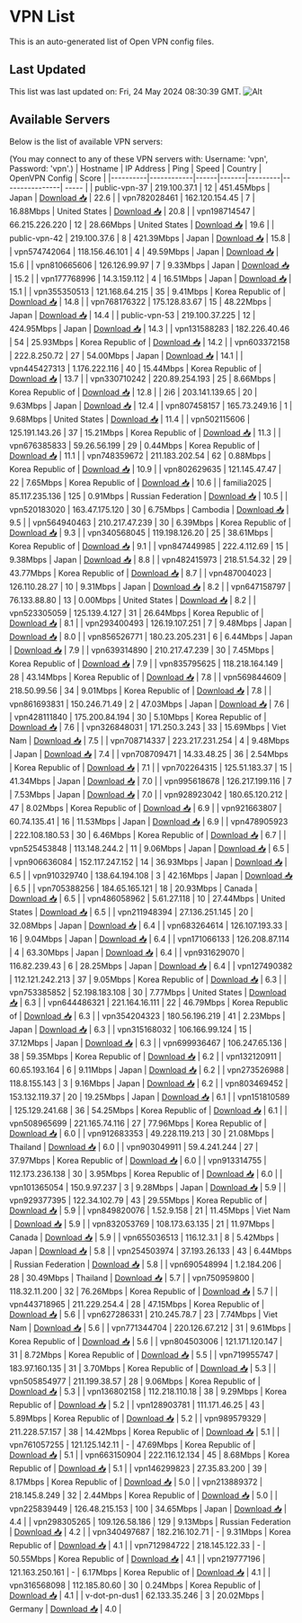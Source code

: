 # VPN List

This is an auto-generated list of Open VPN config files.

## Last Updated

This list was last updated on: Fri, 24 May 2024 08:30:39 GMT.
![Alt](https://repobeats.axiom.co/api/embed/186b98318ef1479477931607c1ad7d823f12451f.svg "Repobeats analytics image")

## Available Servers

Below is the list of available VPN servers:

(You may connect to any of these VPN servers with: Username: 'vpn', Password: 'vpn'.)
| Hostname | IP Address | Ping | Speed | Country | OpenVPN Config | Score |
|----------|------------|------|-------|---------|----------------| ----- |
| public-vpn-37 | 219.100.37.1 | 12 | 451.45Mbps | Japan | [Download 📥](./configs/server_0_JP.ovpn) | 22.6 |
| vpn782028461 | 162.120.154.45 | 7 | 16.88Mbps | United States | [Download 📥](./configs/server_1_US.ovpn) | 20.8 |
| vpn198714547 | 66.215.226.220 | 12 | 28.66Mbps | United States | [Download 📥](./configs/server_2_US.ovpn) | 19.6 |
| public-vpn-42 | 219.100.37.6 | 8 | 421.39Mbps | Japan | [Download 📥](./configs/server_3_JP.ovpn) | 15.8 |
| vpn574742064 | 118.156.46.101 | 4 | 49.59Mbps | Japan | [Download 📥](./configs/server_4_JP.ovpn) | 15.6 |
| vpn810665606 | 126.126.99.97 | 7 | 9.33Mbps | Japan | [Download 📥](./configs/server_5_JP.ovpn) | 15.2 |
| vpn177768996 | 14.3.159.112 | 4 | 16.51Mbps | Japan | [Download 📥](./configs/server_6_JP.ovpn) | 15.1 |
| vpn355350513 | 121.168.64.215 | 35 | 9.41Mbps | Korea Republic of | [Download 📥](./configs/server_7_KR.ovpn) | 14.8 |
| vpn768176322 | 175.128.83.67 | 15 | 48.22Mbps | Japan | [Download 📥](./configs/server_8_JP.ovpn) | 14.4 |
| public-vpn-53 | 219.100.37.225 | 12 | 424.95Mbps | Japan | [Download 📥](./configs/server_9_JP.ovpn) | 14.3 |
| vpn131588283 | 182.226.40.46 | 54 | 25.93Mbps | Korea Republic of | [Download 📥](./configs/server_10_KR.ovpn) | 14.2 |
| vpn603372158 | 222.8.250.72 | 27 | 54.00Mbps | Japan | [Download 📥](./configs/server_11_JP.ovpn) | 14.1 |
| vpn445427313 | 1.176.222.116 | 40 | 15.44Mbps | Korea Republic of | [Download 📥](./configs/server_12_KR.ovpn) | 13.7 |
| vpn330710242 | 220.89.254.193 | 25 | 8.66Mbps | Korea Republic of | [Download 📥](./configs/server_13_KR.ovpn) | 12.8 |
| 2i6 | 203.141.139.65 | 20 | 9.63Mbps | Japan | [Download 📥](./configs/server_14_JP.ovpn) | 12.4 |
| vpn807458157 | 165.73.249.16 | 1 | 9.68Mbps | United States | [Download 📥](./configs/server_15_US.ovpn) | 11.4 |
| vpn502115606 | 125.191.143.26 | 37 | 15.21Mbps | Korea Republic of | [Download 📥](./configs/server_16_KR.ovpn) | 11.3 |
| vpn676385833 | 59.26.56.199 | 29 | 0.44Mbps | Korea Republic of | [Download 📥](./configs/server_17_KR.ovpn) | 11.1 |
| vpn748359672 | 211.183.202.54 | 62 | 0.88Mbps | Korea Republic of | [Download 📥](./configs/server_18_KR.ovpn) | 10.9 |
| vpn802629635 | 121.145.47.47 | 22 | 7.65Mbps | Korea Republic of | [Download 📥](./configs/server_19_KR.ovpn) | 10.6 |
| familia2025 | 85.117.235.136 | 125 | 0.91Mbps | Russian Federation | [Download 📥](./configs/server_20_RU.ovpn) | 10.5 |
| vpn520183020 | 163.47.175.120 | 30 | 6.75Mbps | Cambodia | [Download 📥](./configs/server_21_KH.ovpn) | 9.5 |
| vpn564940463 | 210.217.47.239 | 30 | 6.39Mbps | Korea Republic of | [Download 📥](./configs/server_22_KR.ovpn) | 9.3 |
| vpn340568045 | 119.198.126.20 | 25 | 38.61Mbps | Korea Republic of | [Download 📥](./configs/server_23_KR.ovpn) | 9.1 |
| vpn847449985 | 222.4.112.69 | 15 | 9.38Mbps | Japan | [Download 📥](./configs/server_24_JP.ovpn) | 8.8 |
| vpn482415973 | 218.51.54.32 | 29 | 43.77Mbps | Korea Republic of | [Download 📥](./configs/server_25_KR.ovpn) | 8.7 |
| vpn487004023 | 126.110.28.27 | 10 | 9.31Mbps | Japan | [Download 📥](./configs/server_26_JP.ovpn) | 8.2 |
| vpn647158797 | 76.133.88.80 | 13 | 0.00Mbps | United States | [Download 📥](./configs/server_27_US.ovpn) | 8.2 |
| vpn523305059 | 125.139.4.127 | 31 | 26.64Mbps | Korea Republic of | [Download 📥](./configs/server_28_KR.ovpn) | 8.1 |
| vpn293400493 | 126.19.107.251 | 7 | 9.48Mbps | Japan | [Download 📥](./configs/server_29_JP.ovpn) | 8.0 |
| vpn856526771 | 180.23.205.231 | 6 | 6.44Mbps | Japan | [Download 📥](./configs/server_30_JP.ovpn) | 7.9 |
| vpn639314890 | 210.217.47.239 | 30 | 7.45Mbps | Korea Republic of | [Download 📥](./configs/server_31_KR.ovpn) | 7.9 |
| vpn835795625 | 118.218.164.149 | 28 | 43.14Mbps | Korea Republic of | [Download 📥](./configs/server_32_KR.ovpn) | 7.8 |
| vpn569844609 | 218.50.99.56 | 34 | 9.01Mbps | Korea Republic of | [Download 📥](./configs/server_33_KR.ovpn) | 7.8 |
| vpn861693831 | 150.246.71.49 | 2 | 47.03Mbps | Japan | [Download 📥](./configs/server_34_JP.ovpn) | 7.6 |
| vpn428111840 | 175.200.84.194 | 30 | 5.10Mbps | Korea Republic of | [Download 📥](./configs/server_35_KR.ovpn) | 7.6 |
| vpn326848031 | 171.250.3.243 | 33 | 15.69Mbps | Viet Nam | [Download 📥](./configs/server_36_VN.ovpn) | 7.5 |
| vpn708714337 | 223.217.231.254 | 4 | 9.48Mbps | Japan | [Download 📥](./configs/server_37_JP.ovpn) | 7.4 |
| vpn708709471 | 14.33.48.25 | 36 | 2.54Mbps | Korea Republic of | [Download 📥](./configs/server_38_KR.ovpn) | 7.1 |
| vpn702264315 | 125.51.183.37 | 15 | 41.34Mbps | Japan | [Download 📥](./configs/server_39_JP.ovpn) | 7.0 |
| vpn995618678 | 126.217.199.116 | 7 | 7.53Mbps | Japan | [Download 📥](./configs/server_40_JP.ovpn) | 7.0 |
| vpn928923042 | 180.65.120.212 | 47 | 8.02Mbps | Korea Republic of | [Download 📥](./configs/server_41_KR.ovpn) | 6.9 |
| vpn921663807 | 60.74.135.41 | 16 | 11.53Mbps | Japan | [Download 📥](./configs/server_42_JP.ovpn) | 6.9 |
| vpn478905923 | 222.108.180.53 | 30 | 6.46Mbps | Korea Republic of | [Download 📥](./configs/server_43_KR.ovpn) | 6.7 |
| vpn525453848 | 113.148.244.2 | 11 | 9.06Mbps | Japan | [Download 📥](./configs/server_44_JP.ovpn) | 6.5 |
| vpn906636084 | 152.117.247.152 | 14 | 36.93Mbps | Japan | [Download 📥](./configs/server_45_JP.ovpn) | 6.5 |
| vpn910329740 | 138.64.194.108 | 3 | 42.16Mbps | Japan | [Download 📥](./configs/server_46_JP.ovpn) | 6.5 |
| vpn705388256 | 184.65.165.121 | 18 | 20.93Mbps | Canada | [Download 📥](./configs/server_47_CA.ovpn) | 6.5 |
| vpn486058962 | 5.61.27.118 | 10 | 27.44Mbps | United States | [Download 📥](./configs/server_48_US.ovpn) | 6.5 |
| vpn211948394 | 27.136.251.145 | 20 | 32.08Mbps | Japan | [Download 📥](./configs/server_49_JP.ovpn) | 6.4 |
| vpn683264614 | 126.107.193.33 | 16 | 9.04Mbps | Japan | [Download 📥](./configs/server_50_JP.ovpn) | 6.4 |
| vpn171066133 | 126.208.87.114 | 4 | 63.30Mbps | Japan | [Download 📥](./configs/server_51_JP.ovpn) | 6.4 |
| vpn931629070 | 116.82.239.43 | 6 | 28.25Mbps | Japan | [Download 📥](./configs/server_52_JP.ovpn) | 6.4 |
| vpn127490382 | 112.121.242.213 | 37 | 9.05Mbps | Korea Republic of | [Download 📥](./configs/server_53_KR.ovpn) | 6.3 |
| vpn753385852 | 52.198.183.108 | 30 | 7.77Mbps | United States | [Download 📥](./configs/server_54_US.ovpn) | 6.3 |
| vpn644486321 | 221.164.16.111 | 22 | 46.79Mbps | Korea Republic of | [Download 📥](./configs/server_55_KR.ovpn) | 6.3 |
| vpn354204323 | 180.56.196.219 | 41 | 2.23Mbps | Japan | [Download 📥](./configs/server_56_JP.ovpn) | 6.3 |
| vpn315168032 | 106.166.99.124 | 15 | 37.12Mbps | Japan | [Download 📥](./configs/server_57_JP.ovpn) | 6.3 |
| vpn699936467 | 106.247.65.136 | 38 | 59.35Mbps | Korea Republic of | [Download 📥](./configs/server_58_KR.ovpn) | 6.2 |
| vpn132120911 | 60.65.193.164 | 6 | 9.11Mbps | Japan | [Download 📥](./configs/server_59_JP.ovpn) | 6.2 |
| vpn273526988 | 118.8.155.143 | 3 | 9.16Mbps | Japan | [Download 📥](./configs/server_60_JP.ovpn) | 6.2 |
| vpn803469452 | 153.132.119.37 | 20 | 19.25Mbps | Japan | [Download 📥](./configs/server_61_JP.ovpn) | 6.1 |
| vpn151810589 | 125.129.241.68 | 36 | 54.25Mbps | Korea Republic of | [Download 📥](./configs/server_62_KR.ovpn) | 6.1 |
| vpn508965699 | 221.165.74.116 | 27 | 77.96Mbps | Korea Republic of | [Download 📥](./configs/server_63_KR.ovpn) | 6.0 |
| vpn912683353 | 49.228.119.213 | 30 | 21.08Mbps | Thailand | [Download 📥](./configs/server_64_TH.ovpn) | 6.0 |
| vpn903049911 | 59.4.241.244 | 27 | 37.97Mbps | Korea Republic of | [Download 📥](./configs/server_65_KR.ovpn) | 6.0 |
| vpn913314755 | 112.173.236.138 | 30 | 3.95Mbps | Korea Republic of | [Download 📥](./configs/server_66_KR.ovpn) | 6.0 |
| vpn101365054 | 150.9.97.237 | 3 | 9.28Mbps | Japan | [Download 📥](./configs/server_67_JP.ovpn) | 5.9 |
| vpn929377395 | 122.34.102.79 | 43 | 29.55Mbps | Korea Republic of | [Download 📥](./configs/server_68_KR.ovpn) | 5.9 |
| vpn849820076 | 1.52.9.158 | 21 | 11.45Mbps | Viet Nam | [Download 📥](./configs/server_69_VN.ovpn) | 5.9 |
| vpn832053769 | 108.173.63.135 | 21 | 11.97Mbps | Canada | [Download 📥](./configs/server_70_CA.ovpn) | 5.9 |
| vpn655036513 | 116.12.3.1 | 8 | 5.42Mbps | Japan | [Download 📥](./configs/server_71_JP.ovpn) | 5.8 |
| vpn254503974 | 37.193.26.133 | 43 | 6.44Mbps | Russian Federation | [Download 📥](./configs/server_72_RU.ovpn) | 5.8 |
| vpn690548994 | 1.2.184.206 | 28 | 30.49Mbps | Thailand | [Download 📥](./configs/server_73_TH.ovpn) | 5.7 |
| vpn750959800 | 118.32.11.200 | 32 | 76.26Mbps | Korea Republic of | [Download 📥](./configs/server_74_KR.ovpn) | 5.7 |
| vpn443718965 | 211.229.254.4 | 28 | 47.15Mbps | Korea Republic of | [Download 📥](./configs/server_75_KR.ovpn) | 5.6 |
| vpn627286331 | 210.245.78.7 | 23 | 7.74Mbps | Viet Nam | [Download 📥](./configs/server_76_VN.ovpn) | 5.6 |
| vpn771344704 | 220.126.67.212 | 31 | 9.61Mbps | Korea Republic of | [Download 📥](./configs/server_77_KR.ovpn) | 5.6 |
| vpn804503006 | 121.171.120.147 | 31 | 8.72Mbps | Korea Republic of | [Download 📥](./configs/server_78_KR.ovpn) | 5.5 |
| vpn719955747 | 183.97.160.135 | 31 | 3.70Mbps | Korea Republic of | [Download 📥](./configs/server_79_KR.ovpn) | 5.3 |
| vpn505854977 | 211.199.38.57 | 28 | 9.06Mbps | Korea Republic of | [Download 📥](./configs/server_80_KR.ovpn) | 5.3 |
| vpn136802158 | 112.218.110.18 | 38 | 9.29Mbps | Korea Republic of | [Download 📥](./configs/server_81_KR.ovpn) | 5.2 |
| vpn128903781 | 111.171.46.25 | 43 | 5.89Mbps | Korea Republic of | [Download 📥](./configs/server_82_KR.ovpn) | 5.2 |
| vpn989579329 | 211.228.57.157 | 38 | 14.42Mbps | Korea Republic of | [Download 📥](./configs/server_83_KR.ovpn) | 5.1 |
| vpn761057255 | 121.125.142.11 | - | 47.69Mbps | Korea Republic of | [Download 📥](./configs/server_84_KR.ovpn) | 5.1 |
| vpn663150904 | 222.116.12.134 | 45 | 8.68Mbps | Korea Republic of | [Download 📥](./configs/server_85_KR.ovpn) | 5.1 |
| vpn146299823 | 27.35.83.200 | 39 | 8.17Mbps | Korea Republic of | [Download 📥](./configs/server_86_KR.ovpn) | 5.0 |
| vpn213889372 | 218.145.8.249 | 32 | 2.44Mbps | Korea Republic of | [Download 📥](./configs/server_87_KR.ovpn) | 5.0 |
| vpn225839449 | 126.48.215.153 | 100 | 34.65Mbps | Japan | [Download 📥](./configs/server_88_JP.ovpn) | 4.4 |
| vpn298305265 | 109.126.58.186 | 129 | 9.13Mbps | Russian Federation | [Download 📥](./configs/server_89_RU.ovpn) | 4.2 |
| vpn340497687 | 182.216.102.71 | - | 9.31Mbps | Korea Republic of | [Download 📥](./configs/server_90_KR.ovpn) | 4.1 |
| vpn712984722 | 218.145.122.33 | - | 50.55Mbps | Korea Republic of | [Download 📥](./configs/server_91_KR.ovpn) | 4.1 |
| vpn219777196 | 121.163.250.161 | - | 6.17Mbps | Korea Republic of | [Download 📥](./configs/server_92_KR.ovpn) | 4.1 |
| vpn316568098 | 112.185.80.60 | 30 | 0.24Mbps | Korea Republic of | [Download 📥](./configs/server_93_KR.ovpn) | 4.1 |
| v-dot-pn-dus1 | 62.133.35.246 | 3 | 20.02Mbps | Germany | [Download 📥](./configs/server_94_DE.ovpn) | 4.0 |
